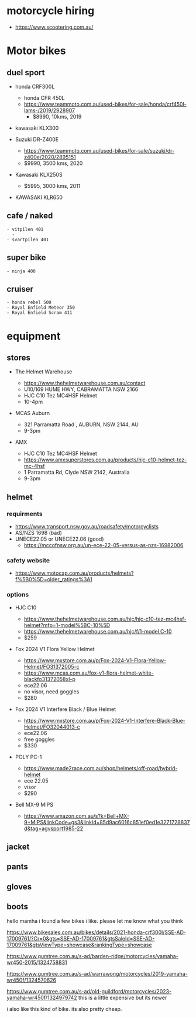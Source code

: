 
# motorcycle hiring
  - https://www.scootering.com.au/

# Motor bikes
## duel sport
  - honda CRF300L
    - honda CFR 450L
    - https://www.teammoto.com.au/used-bikes/for-sale/honda/crf450l-lams-/2019/2928907
      - $8990, 10kms, 2019

  - kawasaki KLX300

  - Suzuki DR-Z400E 
    - https://www.teammoto.com.au/used-bikes/for-sale/suzuki/dr-z400e/2020/2895151
    - $9990, 3500 kms, 2020

  - Kawasaki KLX250S
    - $5995, 3000 kms, 2011

  - KAWASAKI KLR650


## cafe / naked
    - vitpilen 401
      - 
    - svartpilen 401

## super bike
    - ninja 400

## cruiser
    - honda rebel 500
    - Royal Enfield Meteor 350
    - Royal Enfield Scram 411


# equipment
## stores
  - The Helmet Warehouse
    - https://www.thehelmetwarehouse.com.au/contact
    - U10/169 HUME HWY, CABRAMATTA NSW 2166 
    - HJC C10 Tez MC4HSF Helmet
    - 10-4pm

  - MCAS Auburn
    - 321 Parramatta Road , AUBURN, NSW 2144, AU
    - 9-3pm

  - AMX
    - HJC C10 Tez MC4HSF Helmet
    - https://www.amxsuperstores.com.au/products/hjc-c10-helmet-tez-mc-4hsf
    - 1 Parramatta Rd, Clyde NSW 2142, Australia
    - 9-3pm

## helmet
### requirments
  - https://www.transport.nsw.gov.au/roadsafety/motorcyclists
  - AS/NZS 1698 (bad)
  - UNECE22.05 or UNECE22.06 (good)
    - https://mccofnsw.org.au/un-ece-22-05-versus-as-nzs-16982006

### safety website
  - https://www.motocap.com.au/products/helmets?f%5B0%5D=older_ratings%3A1

### options

  - HJC C10
    - https://www.thehelmetwarehouse.com.au/hjc/hjc-c10-tez-mc4hsf-helmet?mfp=1-model%5BC-10%5D
    - https://www.thehelmetwarehouse.com.au/hjc/f/1-model,C-10
    - $259

  - Fox 2024 V1 Flora Yellow Helmet 
    - https://www.mxstore.com.au/p/Fox-2024-V1-Flora-Yellow-Helmet/FO31372005-c
    - https://www.mcas.com.au/fox-v1-flora-helmet-white-blackfo31372058xl-p
    - ece22.06
    - no visor, need goggles
    - $280

  - Fox 2024 V1 Interfere Black / Blue Helmet
    - https://www.mxstore.com.au/p/Fox-2024-V1-Interfere-Black-Blue-Helmet/FO32044013-c
    - ece22.06
    - free goggles
    - $330

  - POLY PC-1
    - https://www.made2race.com.au/shop/helmets/off-road/hybrid-helmet
    - ece 22.05
    - visor
    - $290

  - Bell MX-9 MIPS
    - https://www.amazon.com.au/s?k=Bell+MX-9+MIPS&linkCode=gs3&linkId=85d9ac6016c851ef0ed1e3271728837d&tag=agvsport1985-22

## jacket
## pants
## gloves
## boots


hello mamha
i found a few bikes i like.
please let me know what you think

https://www.bikesales.com.au/bikes/details/2021-honda-crf300l/SSE-AD-17009761/?Cr=0&gts=SSE-AD-17009761&gtsSaleId=SSE-AD-17009761&gtsViewType=showcase&rankingType=showcase

https://www.gumtree.com.au/s-ad/barden-ridge/motorcycles/yamaha-wr450-2015/1324758831

https://www.gumtree.com.au/s-ad/warrawong/motorcycles/2019-yamaha-wr450f/1324570626



https://www.gumtree.com.au/s-ad/old-guildford/motorcycles/2023-yamaha-wr450f/1324979742
this is a little expensive
but its newer

i also like this kind of bike.
its also pretty cheap.

